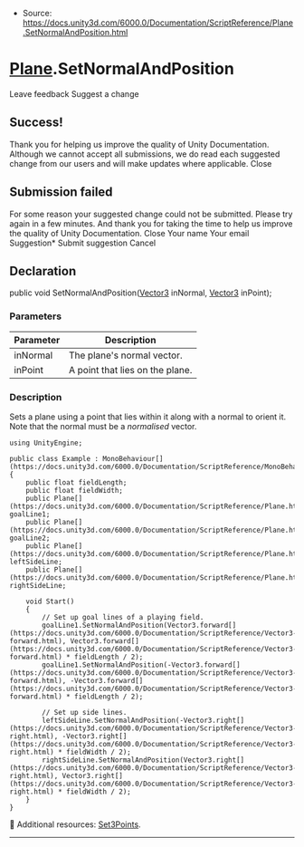 * Source: https://docs.unity3d.com/6000.0/Documentation/ScriptReference/Plane.SetNormalAndPosition.html

#  [Plane](https://docs.unity3d.com/6000.0/Documentation/ScriptReference/Plane.html).SetNormalAndPosition
Leave feedback
Suggest a change
## Success!
Thank you for helping us improve the quality of Unity Documentation. Although we cannot accept all submissions, we do read each suggested change from our users and will make updates where applicable.
Close
## Submission failed
For some reason your suggested change could not be submitted. Please <a>try again</a> in a few minutes. And thank you for taking the time to help us improve the quality of Unity Documentation.
Close
Your name Your email Suggestion* Submit suggestion
Cancel
## Declaration
public void SetNormalAndPosition([Vector3](https://docs.unity3d.com/6000.0/Documentation/ScriptReference/Vector3.html) inNormal, [Vector3](https://docs.unity3d.com/6000.0/Documentation/ScriptReference/Vector3.html) inPoint); 
### Parameters
Parameter | Description  
---|---  
inNormal | The plane's normal vector.  
inPoint | A point that lies on the plane.  
### Description
Sets a plane using a point that lies within it along with a normal to orient it.
Note that the normal must be a _normalised_ vector.
```
using UnityEngine;  
  
public class Example : MonoBehaviour[](https://docs.unity3d.com/6000.0/Documentation/ScriptReference/MonoBehaviour.html)
{
    public float fieldLength;
    public float fieldWidth;
    public Plane[](https://docs.unity3d.com/6000.0/Documentation/ScriptReference/Plane.html) goalLine1;
    public Plane[](https://docs.unity3d.com/6000.0/Documentation/ScriptReference/Plane.html) goalLine2;
    public Plane[](https://docs.unity3d.com/6000.0/Documentation/ScriptReference/Plane.html) leftSideLine;
    public Plane[](https://docs.unity3d.com/6000.0/Documentation/ScriptReference/Plane.html) rightSideLine;  
  
    void Start()
    {
        // Set up goal lines of a playing field.
        goalLine1.SetNormalAndPosition(Vector3.forward[](https://docs.unity3d.com/6000.0/Documentation/ScriptReference/Vector3-forward.html), Vector3.forward[](https://docs.unity3d.com/6000.0/Documentation/ScriptReference/Vector3-forward.html) * fieldLength / 2);
        goalLine1.SetNormalAndPosition(-Vector3.forward[](https://docs.unity3d.com/6000.0/Documentation/ScriptReference/Vector3-forward.html), -Vector3.forward[](https://docs.unity3d.com/6000.0/Documentation/ScriptReference/Vector3-forward.html) * fieldLength / 2);  
  
        // Set up side lines.
        leftSideLine.SetNormalAndPosition(-Vector3.right[](https://docs.unity3d.com/6000.0/Documentation/ScriptReference/Vector3-right.html), -Vector3.right[](https://docs.unity3d.com/6000.0/Documentation/ScriptReference/Vector3-right.html) * fieldWidth / 2);
        rightSideLine.SetNormalAndPosition(Vector3.right[](https://docs.unity3d.com/6000.0/Documentation/ScriptReference/Vector3-right.html), Vector3.right[](https://docs.unity3d.com/6000.0/Documentation/ScriptReference/Vector3-right.html) * fieldWidth / 2);
    }
}

```

Additional resources: [Set3Points](https://docs.unity3d.com/6000.0/Documentation/ScriptReference/Plane.Set3Points.html).
* * *
